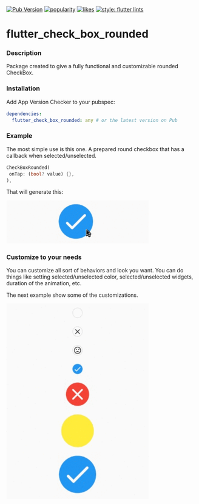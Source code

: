 [![Pub Version](https://img.shields.io/pub/v/badges?color=blueviolet)](https://pub.dev/packages/flutter_check_box_rounded)
[![popularity](https://img.shields.io/pub/popularity/badges?logo=dart)](https://pub.dev/packages/flutter_check_box_rounded/score)
[![likes](https://img.shields.io/pub/likes/badges?logo=dart)](https://pub.dev/packages/flutter_check_box_rounded/score)
[![style: flutter lints](https://img.shields.io/badge/style-flutter__lints-blue)](https://pub.dev/packages/flutter_lints)

# flutter_check_box_rounded

### Description

Package created to give a fully functional and customizable rounded CheckBox.

### Installation

Add App Version Checker to your pubspec:

```yaml
dependencies:
  flutter_check_box_rounded: any # or the latest version on Pub
```

### Example

The most simple use is this one. A prepared round checkbox that has a callback when selected/unselected.

```dart
CheckBoxRounded(
 onTap: (bool? value) {},
),
```

That will generate this:

<!-- ![enter image description here](http://g.recordit.co/QYABeKPzNR.gif) -->
<img src="https://github.com/ziqq/flutter_check_box_rounded/blob/main/.images/1.png" width="375" alt="enter image description here">

### Customize to your needs
You can customize all sort of behaviors and look you want. You can do things like setting selected/unselected color, selected/unselected
widgets, duration of the animation, etc.

The next example show some of the customizations.

<!-- ![enter image description here](http://g.recordit.co/8rtRTco6SE.gif) -->
<img src="https://github.com/ziqq/flutter_check_box_rounded/blob/main/.images/2.png" width="375" alt="enter image description here">
